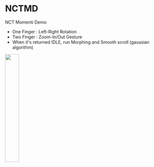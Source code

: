 # NCTMD
NCT Momenti Demo
- One Finger : Left-Right Rotation
- Two Finger : Zoom-In/Out Gesture
- When it's returned IDLE, run Morphing and Smooth scroll (gaussian algorithm)

<img src="https://github.com/lswcharming/NCTMD/blob/main/device-2022-12-02-162543.gif" width="30%" height="30%">
